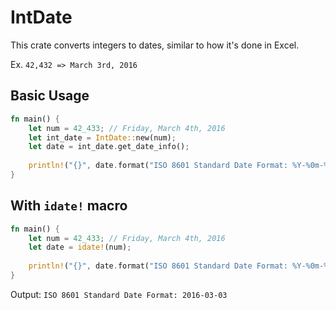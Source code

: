 # IntDate
This crate converts integers to dates, similar to how it's done in Excel.

Ex. `42,432 => March 3rd, 2016`

## Basic Usage
```Rust
fn main() {
    let num = 42_433; // Friday, March 4th, 2016
    let int_date = IntDate::new(num);
    let date = int_date.get_date_info();
    
    println!("{}", date.format("ISO 8601 Standard Date Format: %Y-%0m-%0d"));
}
```

## With `idate!` macro
```Rust
fn main() {
    let num = 42_433; // Friday, March 4th, 2016
    let date = idate!(num);
    
    println!("{}", date.format("ISO 8601 Standard Date Format: %Y-%0m-%0d"));
}
```

Output: `ISO 8601 Standard Date Format: 2016-03-03`
